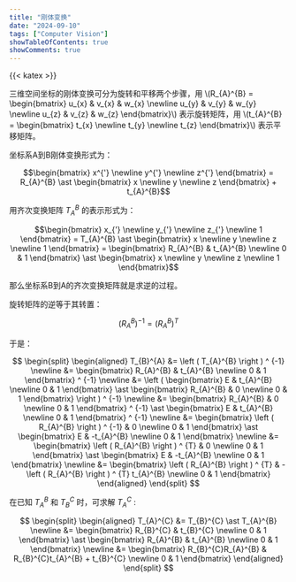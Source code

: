 ```yaml
---
title: "刚体变换"
date: "2024-09-10"
tags: ["Computer Vision"]
showTableOfContents: true
showComments: true
---
```


{{< katex >}}

三维空间坐标的刚体变换可分为旋转和平移两个步骤，用 \\(R_{A}^{B} = \begin{bmatrix} u_{x}  & v_{x} & w_{x} \newline u_{y}  & v_{y} & w_{y} \newline u_{z}  & v_{z} & w_{z} \end{bmatrix}\\) 表示旋转矩阵，用 \\(t_{A}^{B} = \begin{bmatrix} t_{x} \newline t_{y} \newline t_{z} \end{bmatrix}\\) 表示平移矩阵。

坐标系A到B刚体变换形式为：

$$\begin{bmatrix} x^{'} \newline y^{'} \newline z^{'} \end{bmatrix} = R_{A}^{B} \ast \begin{bmatrix} x \newline y \newline z \end{bmatrix} + t_{A}^{B}$$

用齐次变换矩阵 $T_{A}^{B}$ 的表示形式为：

$$\begin{bmatrix} x_{'} \newline y_{'} \newline z_{'} \newline 1 \end{bmatrix} = T_{A}^{B} \ast \begin{bmatrix} x \newline y \newline z \newline 1 \end{bmatrix} = \begin{bmatrix} R_{A}^{B} & t_{A}^{B} \newline 0 & 1 \end{bmatrix} \ast \begin{bmatrix} x \newline y \newline z \newline 1 \end{bmatrix}$$

那么坐标系B到A的齐次变换矩阵就是求逆的过程。

旋转矩阵的逆等于其转置：

$$\left ( R_{A}^{B} \right ) ^ {-1} = \left ( R_{A}^{B} \right ) ^ T$$

于是：

$$
\begin{split}
\begin{aligned}
T_{B}^{A} &= \left ( T_{A}^{B} \right ) ^ {-1} \newline
&= \begin{bmatrix} R_{A}^{B} & t_{A}^{B} \newline 0 & 1 \end{bmatrix} ^ {-1} \newline
&= \left ( \begin{bmatrix} E & t_{A}^{B} \newline 0 & 1 \end{bmatrix} \ast \begin{bmatrix} R_{A}^{B} & 0 \newline 0 & 1 \end{bmatrix} \right ) ^ {-1} \newline
&= \begin{bmatrix} R_{A}^{B} & 0 \newline 0 & 1 \end{bmatrix} ^ {-1} \ast \begin{bmatrix} E & t_{A}^{B} \newline 0 & 1 \end{bmatrix} ^ {-1} \newline
&= \begin{bmatrix} \left ( R_{A}^{B} \right ) ^ {-1}  & 0 \newline 0 & 1 \end{bmatrix} \ast \begin{bmatrix} E & -t_{A}^{B} \newline 0 & 1 \end{bmatrix} \newline
&= \begin{bmatrix} \left ( R_{A}^{B} \right ) ^ {T}  & 0 \newline 0 & 1 \end{bmatrix} \ast \begin{bmatrix} E & -t_{A}^{B} \newline 0 & 1 \end{bmatrix} \newline
&= \begin{bmatrix} \left ( R_{A}^{B} \right ) ^ {T}  & -\left ( R_{A}^{B} \right ) ^ {T} t_{A}^{B} \newline 0 & 1 \end{bmatrix}
\end{aligned}
\end{split}
$$

在已知 $T_{A}^{B}$ 和 $T_{B}^{C}$ 时，可求解 $T_{A}^{C}$ :

$$
\begin{split}
\begin{aligned}
T_{A}^{C} &= T_{B}^{C} \ast T_{A}^{B} \newline
&= \begin{bmatrix} R_{B}^{C} & t_{B}^{C} \newline 0 & 1 \end{bmatrix} \ast \begin{bmatrix} R_{A}^{B} & t_{A}^{B} \newline 0 & 1 \end{bmatrix} \newline
&= \begin{bmatrix} R_{B}^{C}R_{A}^{B} & R_{B}^{C}t_{A}^{B} + t_{B}^{C} \newline 0 & 1 \end{bmatrix}
\end{aligned}
\end{split}
$$
